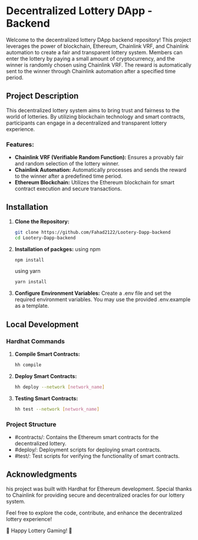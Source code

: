 # Decentralized Lottery DApp - Backend

Welcome to the decentralized lottery DApp backend repository! This project leverages the power of blockchain, Ethereum, Chainlink VRF, and Chainlink automation to create a fair and transparent lottery system. Members can enter the lottery by paying a small amount of cryptocurrency, and the winner is randomly chosen using Chainlink VRF. The reward is automatically sent to the winner through Chainlink automation after a specified time period.

## Project Description

This decentralized lottery system aims to bring trust and fairness to the world of lotteries. By utilizing blockchain technology and smart contracts, participants can engage in a decentralized and transparent lottery experience.

### Features:

- **Chainlink VRF (Verifiable Random Function):** Ensures a provably fair and random selection of the lottery winner.
- **Chainlink Automation:** Automatically processes and sends the reward to the winner after a predefined time period.
- **Ethereum Blockchain:** Utilizes the Ethereum blockchain for smart contract execution and secure transactions.

## Installation

1. **Clone the Repository:**
   ```bash
   git clone https://github.com/Fahad2122/Lootery-Dapp-backend
   cd Lootery-Dapp-backend
   ```

2. **Installation of packges:**
    using npm
   ```bash
   npm install
   ```
   using yarn
   ```bash
   yarn install
   ```

3. **Configure Environment Variables:**
   Create a .env file and set the required environment variables. You may use the provided .env.example as a template.

## Local Development 
### Hardhat Commands

1. **Compile Smart Contracts:**
   ```bash
   hh compile
   ```

2. **Deploy Smart Contracts:**
   ```bash
   hh deploy --network [network_name]
   ```

3. **Testing Smart Contracts:**
   ```bash
   hh test --network [network_name]
   ```
### Project Structure
 - #contracts/: Contains the Ethereum smart contracts for the decentralized lottery.
 - #deploy/: Deployment scripts for deploying smart contracts.
 - #test/: Test scripts for verifying the functionality of smart contracts.

## Acknowledgments
his project was built with Hardhat for Ethereum development. Special thanks to Chainlink for providing secure and decentralized oracles for our lottery system.

Feel free to explore the code, contribute, and enhance the decentralized lottery experience!

🚀 Happy Lottery Gaming! 🎉